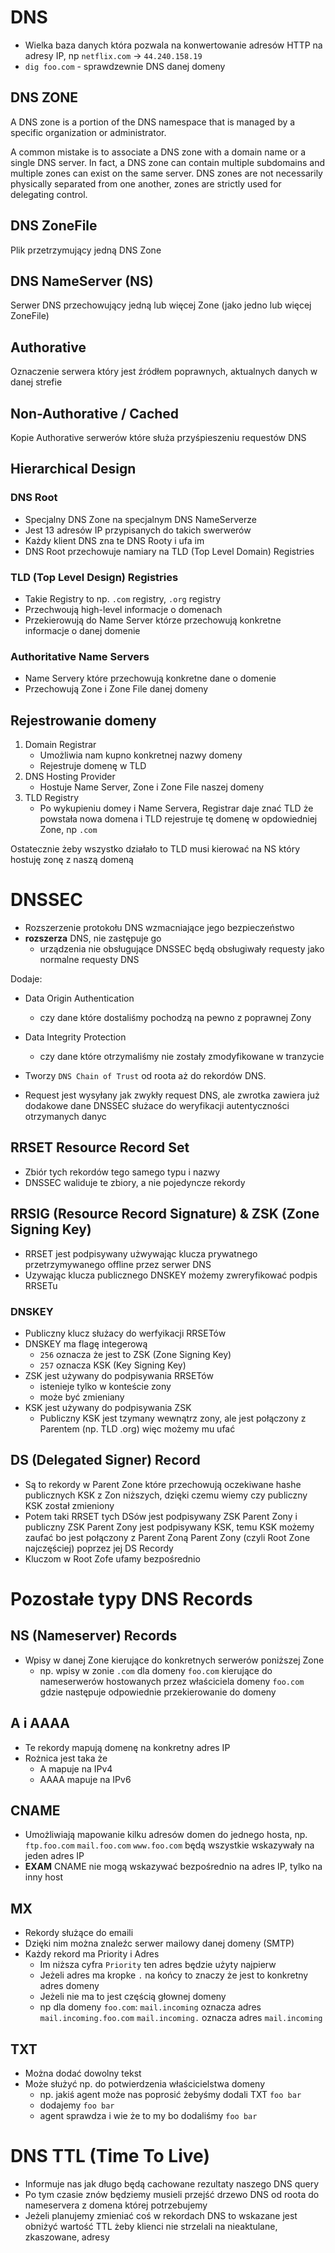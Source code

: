 # DNS

- Wielka baza danych która pozwala na konwertowanie adresów HTTP na adresy IP, np `netflix.com` -> `44.240.158.19`
- `dig foo.com` - sprawdzewnie DNS danej domeny

## DNS ZONE
A DNS zone is a portion of the DNS namespace that is managed by a specific organization or administrator.

A common mistake is to associate a DNS zone with a domain name or a single DNS server. In fact, a DNS zone can contain multiple subdomains and multiple zones can exist on the same server. DNS zones are not necessarily physically separated from one another, zones are strictly used for delegating control.

## DNS ZoneFile
Plik przetrzymujący jedną DNS Zone

## DNS NameServer (NS)
Serwer DNS przechowujący jedną lub więcej Zone (jako jedno lub więcej ZoneFile)

## Authorative
Oznaczenie serwera który jest źródłem poprawnych, aktualnych danych w danej strefie

## Non-Authorative / Cached
Kopie Authorative serwerów które służa przyśpieszeniu requestów DNS

## Hierarchical Design

### DNS Root
- Specjalny DNS Zone na specjalnym DNS NameServerze
- Jest 13 adresów IP przypisanych do takich swerwerów
- Każdy klient DNS zna te DNS Rooty i ufa im
- DNS Root przechowuje namiary na TLD (Top Level Domain) Registries

### TLD (Top Level Design) Registries
- Takie Registry to np. `.com` registry, `.org` registry
- Przechwoują high-level informacje o domenach
- Przekierowują do Name Server którze przechowują konkretne informacje o danej domenie

### Authoritative Name Servers
- Name Servery które przechowują konkretne dane o domenie
- Przechowują Zone i Zone File danej domeny


## Rejestrowanie domeny
1.	Domain Registrar
	-	Umożliwia nam kupno konkretnej nazwy domeny
	- Rejestruje domenę w TLD
2.	DNS Hosting Provider
	-	Hostuje Name Server, Zone i Zone File naszej domeny
3.	TLD Registry
	- Po wykupieniu domey i Name Servera, Registrar daje znać TLD że powstała nowa domena i TLD rejestruje tę domenę w opdowiedniej Zone, np `.com`

Ostatecznie żeby wszystko działało to TLD musi kierować na NS który hostuję zonę z naszą domeną

# DNSSEC
- Rozszerzenie protokołu DNS wzmacniające jego bezpieczeństwo
- __rozszerza__ DNS, nie zastępuje go
	- urządzenia nie obsługujące DNSSEC będą obsługiwały requesty jako normalne requesty DNS

Dodaje:
- Data Origin Authentication
	-	czy dane które dostaliśmy pochodzą na pewno z poprawnej Zony
- Data Integrity Protection
	-	czy dane które otrzymaliśmy nie zostały zmodyfikowane w tranzycie

- Tworzy `DNS Chain of Trust` od roota aż do rekordów DNS.
- Request jest wysyłany jak zwykły request DNS, ale zwrotka zawiera już dodakowe dane DNSSEC służace do weryfikacji autentyczności otrzymanych danyc

## RRSET Resource Record Set
- Zbiór tych rekordów tego samego typu i nazwy
- DNSSEC waliduje te zbiory, a nie pojedyncze rekordy

## RRSIG (Resource Record Signature) & ZSK (Zone Signing Key)
- RRSET jest podpisywany użwywając klucza prywatnego przetrzymywanego offline przez serwer DNS
- Uzywając klucza publicznego DNSKEY możemy zwreryfikować podpis RRSETu

### DNSKEY
- Publiczny klucz służacy do werfyikacji RRSETów 
- DNSKEY ma flagę integerową
	- `256` oznacza że jest to ZSK (Zone Signing Key)
	- `257` oznacza KSK (Key Signing Key)
- ZSK jest używany do podpisywania RRSETów
	- istenieje tylko w konteście zony
	- może być zmieniany
- KSK jest używany do podpisywania ZSK
	- Publiczny KSK jest tzymany wewnątrz zony, ale jest połączony z Parentem (np. TLD .org) więc możemy mu ufać 

## DS (Delegated Signer) Record
- Są to rekordy w Parent Zone które przechowują oczekiwane hashe publicznych KSK z Zon niższych, dzięki czemu wiemy czy publiczny KSK został zmieniony
- Potem taki RRSET tych DSów jest podpisywany ZSK Parent Zony i publiczny ZSK Parent Zony jest podpisywany KSK, temu KSK możemy zaufać bo jest połączony z Parent Zoną Parent Zony (czyli Root Zone najczęściej) poprzez jej DS Recordy
- Kluczom w Root Zofe ufamy bezpośrednio

# Pozostałe typy DNS Records

## NS (Nameserver) Records
- Wpisy w danej Zone kierujące do konkretnych serwerów poniższej Zone
	- np. wpisy w zonie `.com` dla domeny `foo.com` kierujące do nameserwerów hostowanych przez właściciela domeny `foo.com` gdzie następuje odpowiednie przekierowanie do domeny

## A i AAAA
- Te rekordy mapują domenę na konkretny adres IP
- Rożnica jest taka że 
	- A mapuje na IPv4
	- AAAA mapuje na IPv6

## CNAME
-	Umożliwiają mapowanie kilku adresów domen do jednego hosta, np. `ftp.foo.com` `mail.foo.com` `www.foo.com` będą wszystkie wskazywały na jeden adres IP
- **EXAM** CNAME nie mogą wskazywać bezpośrednio na adres IP, tylko na inny host

## MX
- Rekordy służące do emaili
- Dzięki nim można znaleźc serwer mailowy danej domeny (SMTP)
- Każdy rekord ma Priority i Adres
	- Im niższa cyfra `Priority` ten adres będzie użyty najpierw
	- Jeżeli adres ma kropke `.` na końcy to znaczy że jest to konkretny adres domeny
	- Jeżeli nie ma to jest częścią głownej domeny
	-	np dla domeny `foo.com`:
		`mail.incoming` oznacza adres `mail.incoming.foo.com`
		`mail.incoming.` oznacza adres `mail.incoming`

## TXT
- Można dodać dowolny tekst
- Może służyć np. do potwierdzenia właścicielstwa domeny
	- np. jakiś agent może nas poprosić żebyśmy dodali TXT `foo bar` 
	- dodajemy `foo bar`
	- agent sprawdza i wie że to my bo dodaliśmy `foo bar`

# DNS TTL (Time To Live)
- Informuje nas jak długo będą cachowane rezultaty naszego DNS query
- Po tym czasie znów będziemy musieli przejść drzewo DNS od roota do nameservera z domena której potrzebujemy
- Jeżeli planujemy zmieniać coś w rekordach DNS to wskazane jest obniżyć wartość TTL żeby klienci nie strzelali na nieaktulane, zkaszowane, adresy


